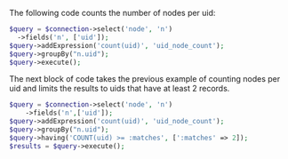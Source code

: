 The following code counts the number of nodes per uid:

```php
$query = $connection->select('node', 'n')
  ->fields('n', ['uid']);
$query->addExpression('count(uid)', 'uid_node_count');
$query->groupBy("n.uid");
$query->execute();

```

The next block of code takes the previous example of counting nodes per uid and limits the results to uids that have at least 2 records.

```php
$query = $connection->select('node', 'n')
    ->fields('n',['uid']);
$query->addExpression('count(uid)', 'uid_node_count');
$query->groupBy("n.uid");
$query->having('COUNT(uid) >= :matches', [':matches' => 2]);
$results = $query->execute();
```